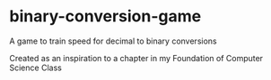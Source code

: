 # binary-conversion-game
A game to train speed for decimal to binary conversions

Created as an inspiration to a chapter in my Foundation of Computer Science Class
